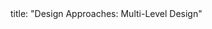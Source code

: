 <frontmatter>
title: "Design Approaches: Multi-Level Design"
</frontmatter>

<include src="unit-inPage-asFlat.md" boilerplate />